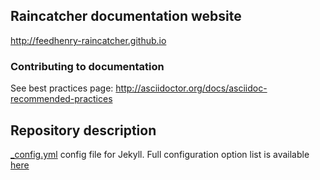 ## Raincatcher documentation website

http://feedhenry-raincatcher.github.io

### Contributing to documentation

See best practices page:
http://asciidoctor.org/docs/asciidoc-recommended-practices


## Repository description

[_config.yml](_config.yml) config file for Jekyll. Full configuration option list is available [here](https://jekyllrb.com/docs/configuration/)
